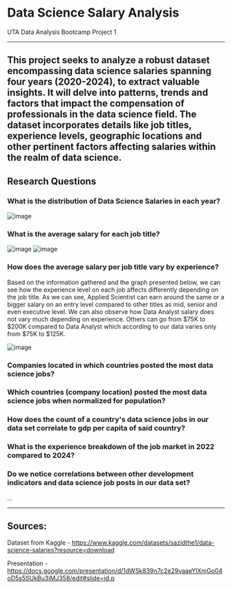 # Data Science Salary Analysis
UTA Data Analysis Bootcamp Project 1

-----------------------------

## This project seeks to analyze a robust dataset encompassing data science salaries spanning four years (2020-2024), to extract valuable insights. It will delve into patterns, trends and factors that impact the compensation of professionals in the data science field. The dataset incorporates details like job titles, experience levels, geographic locations and other pertinent factors affecting salaries within the realm of data science.

## Research Questions

### What is the distribution of Data Science Salaries in each year?


![image](https://github.com/TaylorMater/UTA-DAB-Project-1/assets/152315257/a798bded-2771-4b2f-a4a4-84e170989ca6)

### What is the average salary for each job title? 


![image](https://github.com/TaylorMater/UTA-DAB-Project-1/assets/152315257/c16b79b3-1819-4977-8288-a521bca05aad)
![image](https://github.com/TaylorMater/UTA-DAB-Project-1/assets/152315257/aebc392a-51a8-449a-873f-b2d385cc210b)


### How does the average salary per job title vary by experience?
Based on the information gathered and the graph presented below, we can see how the experience level on each job affects differently depending on the job title. 
As we can see, Applied Scientist can earn around the same or a bigger salary on an entry level compared to other titles as mid, senior and even executive level.
We can also observe how Data Analyst salary does not vary much depending on experience. Others can go from $75K to $200K compared to Data Analyst which according to our data varies only from $75K to $125K.


![image](https://github.com/TaylorMater/UTA-DAB-Project-1/assets/152315257/ef0ac857-f2ab-45f4-acc2-0c7285aa3270)


### Companies located in which countries posted the most data science jobs?

### Which countries (company location) posted the most data science jobs when normalized for population?

### How does the count of a country's data science jobs in our data set correlate to gdp per capita of said country?

### What is the experience breakdown of the job market in 2022 compared to 2024?

### Do we notice correlations between other development indicators and data science job posts in our data set?

...






-------------------------
## Sources:
Dataset from Kaggle - https://www.kaggle.com/datasets/sazidthe1/data-science-salaries?resource=download

Presentation - https://docs.google.com/presentation/d/1dWSk839n7c2e29vaaeYlXmGo04oD5s5SUkBu3iMJ358/edit#slide=id.p
